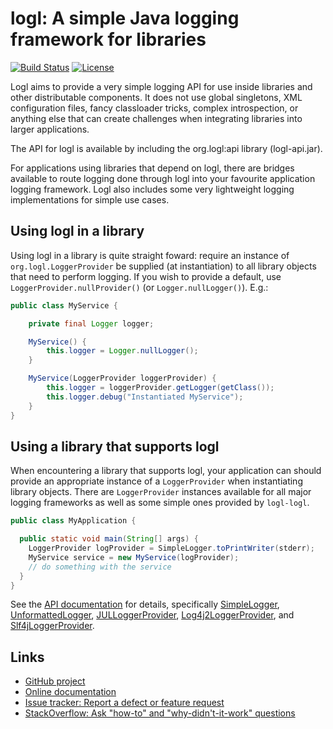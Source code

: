 # logl: A simple Java logging framework for libraries

[![Build Status](https://circleci.com/gh/ConsenSys/logl.svg?style=shield)](https://circleci.com/gh/ConsenSys/logl) [![License](https://img.shields.io/badge/License-Apache%202.0-blue.svg)](https://github.com/ConsenSys/logl/blob/master/LICENSE)

Logl aims to provide a very simple logging API for use inside libraries and
other distributable components. It does not use global singletons,
XML configuration files, fancy classloader tricks, complex introspection, or
anything else that can create challenges when integrating libraries into
larger applications.

The API for logl is available by including the org.logl:api library (logl-api.jar).

For applications using libraries that depend on logl, there are bridges
available to route logging done through logl into your favourite application
logging framework. Logl also includes some very lightweight logging
implementations for simple use cases.


## Using logl in a library

Using logl in a library is quite straight foward: require an instance of
`org.logl.LoggerProvider` be supplied (at instantiation) to all library
objects that need to perform logging. If you wish to provide a default,
use `LoggerProvider.nullProvider()` (or `Logger.nullLogger()`). E.g.:

```java
public class MyService {

    private final Logger logger;

    MyService() {
        this.logger = Logger.nullLogger();
    }

    MyService(LoggerProvider loggerProvider) {
        this.logger = loggerProvider.getLogger(getClass());
        this.logger.debug("Instantiated MyService");
    }
}
```


## Using a library that supports logl

When encountering a library that supports logl, your application can should
provide an appropriate instance of a `LoggerProvider` when instantiating
library objects. There are `LoggerProvider` instances available for all
major logging frameworks as well as some simple ones provided by `logl-logl`.

```java
public class MyApplication {

  public static void main(String[] args) {
    LoggerProvider logProvider = SimpleLogger.toPrintWriter(stderr);
    MyService service = new MyService(logProvider);
    // do something with the service
  }
}
```

See the [API documentation](https://consensys.github.io/logl/docs/java/latest/)
for details, specifically [SimpleLogger](https://consensys.github.io/logl/docs/java/latest/org/logl/logl/SimpleLogger.html),
[UnformattedLogger](https://consensys.github.io/logl/docs/java/latest/org/logl/logl/UnformattedLogger.html),
[JULLoggerProvider](https://consensys.github.io/logl/docs/java/latest/org/logl/jul/JULLoggerProvider.html),
[Log4j2LoggerProvider](https://consensys.github.io/logl/docs/java/latest/org/logl/log4j2/Log4j2LoggerProvider.html),
and [Slf4jLoggerProvider](https://consensys.github.io/logl/docs/java/latest/org/logl/slf4j/Slf4jLoggerProvider.html).


## Links

- [GitHub project](https://github.com/ConsenSys/logl)
- [Online documentation](https://consensys.github.io/logl/docs/java/latest/)
- [Issue tracker: Report a defect or feature request](https://github.com/ConsenSys/logl/issues/new)
- [StackOverflow: Ask "how-to" and "why-didn't-it-work" questions](https://stackoverflow.com/questions/ask?tags=logl+java)

